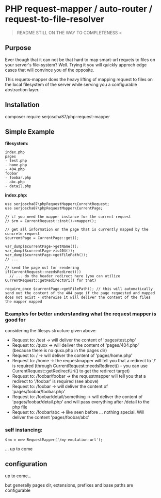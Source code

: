 # PHP request-mapper / auto-router / request-to-file-resolver

> README STILL ON THE WAY TO COMPLETENESS <

## Purpose

Ever though that it can not be that hard to map smart-url requets to files on your server's file-system? Well. Trying it you will quickly approch edge cases that will convince you of the opposite.

This requets-mapper does the heavy lifting of mapping request to files on the local filesystem of the server while serving you a configurable abstraction layer.

## Installation

composer require serjoscha87/php-request-mapper

## Simple Example

**filesystem:**
```
index.php
pages
- test.php
- home.php
- 404.php
foobar
- foobar.php
- abc.php
- detail.php
```

**index.php:**

```
use serjoscha87\phpRequestMapper\CurrentRequest;
use serjoscha87\phpRequestMapper\CurrentPage;

// if you need the mapper instance for the current request
// $rm = CurrentRequest::inst()->mapper(); 

// get all information on the page that is currently mapped by the concrete request
$currentPage = CurrentPage::get();

var_dump($currentPage->getName());
var_dump($currentPage->is404());
var_dump($currentPage->getFilePath());
// ...

// send the page out for rendering
if(CurrentRequest::needsRedirect())
  // ... do the header redirect here (you can utilize CurrentRequest::getRedirectUri() for that)

require_once $currentPage->getFilePath(); // this will automatically send out the content of the 404 page if the page requested and mapped does not exist - otherwise it will deliver the content of the files the mapper mapped
```

### Examples for better understanding what the request mapper is good for

considering the filesys structure given above:

  - Request to: /test -> will deliver the content of 'pages/test.php'
  - Request to: /quxx -> will deliver the content of 'pages/404.php' (because there is no quxx.php in the pages dir)
  - Request to: / -> will deliver the content of 'pages/home.php'
  - Request to: /home -> the requestmapper will tell you that a redirect to '/' is required (through CurrentRequest::needsRedirect() - you can use CurrentRequest::getRedirectUri() to get the redirect target)
  - Request to: /foobar/foobar -> the requestmapper will tell you that a redirect to '/foobar' is required (see above)
  - Request to: /foobar -> will deliver the content of 'pages/foobar/foobar.php'
  - Request to: /foobar/detail/something -> will deliver the content of 'pages/foobar/detail.php' and will pass everything after /detail to the php file
  - Request to: /foobar/abc -> like seen before ... nothing special. Will deliver the content 'pages/foobar/abc'

### self instancing:

```
$rm = new RequestMapper('/my-emulation-url');
```

... up to come

## configuration

up to come...

but generally pages dir, extensions, prefixes and base paths are configurable
